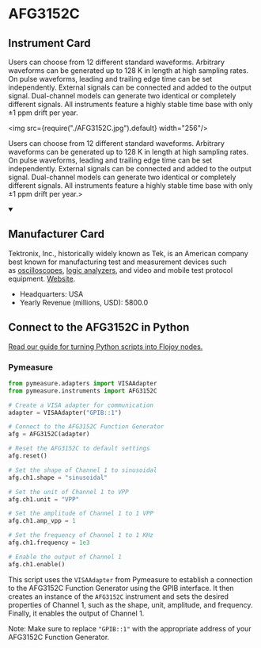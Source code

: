 
# AFG3152C

## Instrument Card

<div className="flex">

<div>

Users can choose from 12 different standard waveforms. Arbitrary waveforms can be generated up to 128 K in length at high sampling rates. On pulse waveforms, leading and trailing edge time can be set independently. External signals can be connected and added to the output signal. Dual-channel models can generate two identical or completely different signals. All instruments feature a highly stable time base with only ±1 ppm drift per year.

</div>

<img src={require("./AFG3152C.jpg").default} width="256"/>

</div>

Users can choose from 12 different standard waveforms. Arbitrary waveforms can be generated up to 128 K in length at high sampling rates. On pulse waveforms, leading and trailing edge time can be set independently. External signals can be connected and added to the output signal. Dual-channel models can generate two identical or completely different signals. All instruments feature a highly stable time base with only ±1 ppm drift per year.>

<details open>
<summary><h2>Manufacturer Card</h2></summary>

Tektronix, Inc., historically widely known as Tek, is an American company best known for manufacturing test and measurement devices such as [oscilloscopes](https://en.wikipedia.org/wiki/Oscilloscope), [logic analyzers](https://en.wikipedia.org/wiki/Logic_analyzer), and video and mobile test protocol equipment. <a href="https://www.tek.com/en">Website</a>.

<ul>
  <li>Headquarters: USA</li>
  <li>Yearly Revenue (millions, USD): 5800.0</li>
</ul>
</details>

## Connect to the AFG3152C in Python

[Read our guide for turning Python scripts into Flojoy nodes.](https://docs.flojoy.ai/custom-nodes/creating-custom-node/)


### Pymeasure


```python
from pymeasure.adapters import VISAAdapter
from pymeasure.instruments import AFG3152C

# Create a VISA adapter for communication
adapter = VISAAdapter("GPIB::1")

# Connect to the AFG3152C Function Generator
afg = AFG3152C(adapter)

# Reset the AFG3152C to default settings
afg.reset()

# Set the shape of Channel 1 to sinusoidal
afg.ch1.shape = "sinusoidal"

# Set the unit of Channel 1 to VPP
afg.ch1.unit = "VPP"

# Set the amplitude of Channel 1 to 1 VPP
afg.ch1.amp_vpp = 1

# Set the frequency of Channel 1 to 1 KHz
afg.ch1.frequency = 1e3

# Enable the output of Channel 1
afg.ch1.enable()
```

This script uses the `VISAAdapter` from Pymeasure to establish a connection to the AFG3152C Function Generator using the GPIB interface. It then creates an instance of the `AFG3152C` instrument and sets the desired properties of Channel 1, such as the shape, unit, amplitude, and frequency. Finally, it enables the output of Channel 1.

Note: Make sure to replace `"GPIB::1"` with the appropriate address of your AFG3152C Function Generator.

